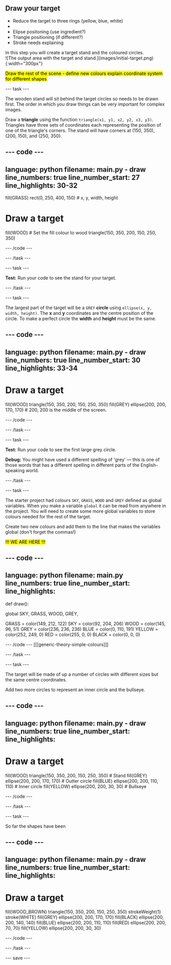 ## Draw your target

 - Reduce the target to three rings (yellow, blue, white)
 - 
 - Elipse positoning (use ingredient?)
 - Triangle positioning (if different?)
 - Stroke needs explaining

<div style="display: flex; flex-wrap: wrap">
<div style="flex-basis: 200px; flex-grow: 1; margin-right: 15px;">
In this step you will create a target stand and the coloured circles. 
</div>
<div>
![The output area with the target and stand.](images/initial-target.png){:width="300px"}
</div>
</div>

<mark>Draw the rest of the scene - define new colours explain coordinate system for different shapes</mark>

--- task ---

The wooden stand will sit behind the target circles so needs to be drawn first. The order in which you draw things can be very important for complex images.

Draw a **triangle** using the function `triangle(x1, y1, x2, y2, x3, y3)`. Triangles have three sets of coordinates each representing the position of one of the triangle's corners. The stand will have corners at (150, 350), (200, 150), and (250, 350).

--- code ---
---
language: python
filename: main.py - draw
line_numbers: true
line_number_start: 27 
line_highlights: 30-32
---
  fill(GRASS)
  rect(0, 250, 400, 150) # x, y, width, height
  
  # Draw a target
  fill(WOOD) # Set the fill colour to wood
  triangle(150, 350, 200, 150, 250, 350)


--- /code ---

--- /task ---

--- task ---

**Test:** Run your code to see the stand for your target. 

--- /task ---

--- task ---

The largest part of the target will be a `GREY` **circle** using `ellipse(x, y, width, height)`. The **x** and **y** coordinates are the centre position of the circle. To make a perfect circle the **width** and **height** must be the same. 

--- code ---
---
language: python
filename: main.py - draw
line_numbers: true
line_number_start: 30
line_highlights: 33-34
---

# Draw a target
  fill(WOOD)
  triangle(150, 350, 200, 150, 250, 350)
  fill(GREY)
  ellipse(200, 200, 170, 170) # 200, 200 is the middle of the screen. 
  
--- /code ---

--- /task ---

--- task ---

**Test:** Run your code to see the first large grey circle.

**Debug:** You might have used a different spelling of 'grey' — this is one of those words that has a different spelling in different parts of the English-speaking world.

--- /task ---

--- task ---

The starter project had colours `SKY`, `GRASS`, `WOOD` and `GREY` defined as global variables. When you make a variable `global` it can be read from anywhere in the project. You will need to create some more global variables to store colours needed for the rest of the target. 

Create two new colours and add them to the line that makes the variables global (don't forget the commas!)

<mark>!!! WE ARE HERE !!!</mark>

--- code ---
---
language: python
filename: main.py
line_numbers: true
line_number_start: 
line_highlights: 
---

def draw():
  
  global SKY, GRASS, WOOD, GREY,
 
  GRASS = color(149, 212, 122)
  SKY = color(92, 204, 206)
  WOOD = color(145, 96, 51)
  GREY = color(236, 236, 236)
  BLUE = color(0, 110, 191)
  YELLOW = color(252, 249, 0)
  RED = color(255, 0, 0)
  BLACK = color(0, 0, 0)

--- /code ---
[[[generic-theory-simple-colours]]]

--- /task ---

--- task ---

The target will be made of up a number of circles with different sizes but the same centre coordinates. 

Add two more circles to represent an inner circle and the bullseye.

--- code ---
---
language: python
filename: main.py - draw
line_numbers: true
line_number_start: 
line_highlights: 
---

# Draw a target
  fill(WOOD)
  triangle(150, 350, 200, 150, 250, 350) # Stand
  fill(GREY)
  ellipse(200, 200, 170, 170) # Outter circle
  fill(BLUE)
  ellipse(200, 200, 110, 110) # Inner circle
  fill(YELLOW)
  ellipse(200, 200, 30, 30) # Bullseye
  
--- /code ---

--- /task ---

--- task ---

So far the shapes have been

--- code ---
---
language: python
filename: main.py - draw
line_numbers: true
line_number_start: 
line_highlights: 
---

 # Draw a target
  fill(WOOD_BROWN)
  triangle(150, 350, 200, 150, 250, 350)
  strokeWeight(1)
  stroke(WHITE)
  fill(GREY)
  ellipse(200, 200, 170, 170)
  fill(BLACK)
  ellipse(200, 200, 140, 140)
  fill(BLUE)
  ellipse(200, 200, 110, 110)
  fill(RED)
  ellipse(200, 200, 70, 70)
  fill(YELLOW)
  ellipse(200, 200, 30, 30)

--- /code ---

--- /task ---

--- save ---



